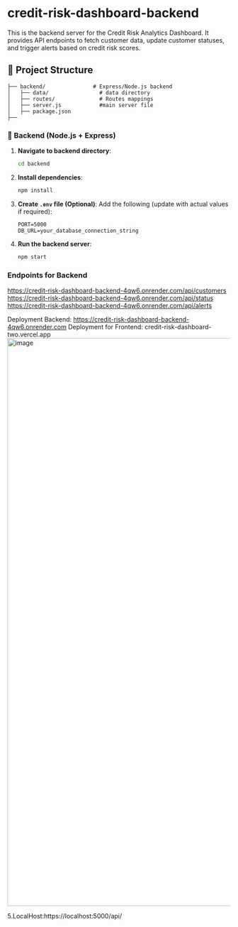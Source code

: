 ﻿# credit-risk-dashboard-backend
 
 This is the backend server for the Credit Risk Analytics Dashboard. It provides API endpoints to fetch customer data, update customer statuses, and trigger alerts based on credit risk scores.

 
## 📁 Project Structure

```
├── backend/               # Express/Node.js backend
│   ├── data/                # data directory
│   ├── routes/              # Routes mappings
│   ├── server.js            #main server file
│   ├── package.json
├── 
```


### 🔧 Backend (Node.js + Express)

1. **Navigate to backend directory**:
   ```bash
   cd backend
   ```

2. **Install dependencies**:
   ```bash
   npm install
   ```
3. **Create `.env` file (Optional)**:
   Add the following (update with actual values if required):
   ```
   PORT=5000
   DB_URL=your_database_connection_string
   ```

4. **Run the backend server**:
   ```bash
   npm start
   ```

  ### Endpoints for Backend
  https://credit-risk-dashboard-backend-4qw6.onrender.com/api/customers
  https://credit-risk-dashboard-backend-4qw6.onrender.com/api/status
  https://credit-risk-dashboard-backend-4qw6.onrender.com/api/alerts
  
  Deployment Backend: https://credit-risk-dashboard-backend-4qw6.onrender.com
  Deployment for Frontend: credit-risk-dashboard-two.vercel.app
<img width="1280" alt="image" src="https://github.com/user-attachments/assets/28e6e279-f8d3-4bdb-85ad-35ce8a17dbc9" />



5.LocalHost:https://localhost:5000/api/
